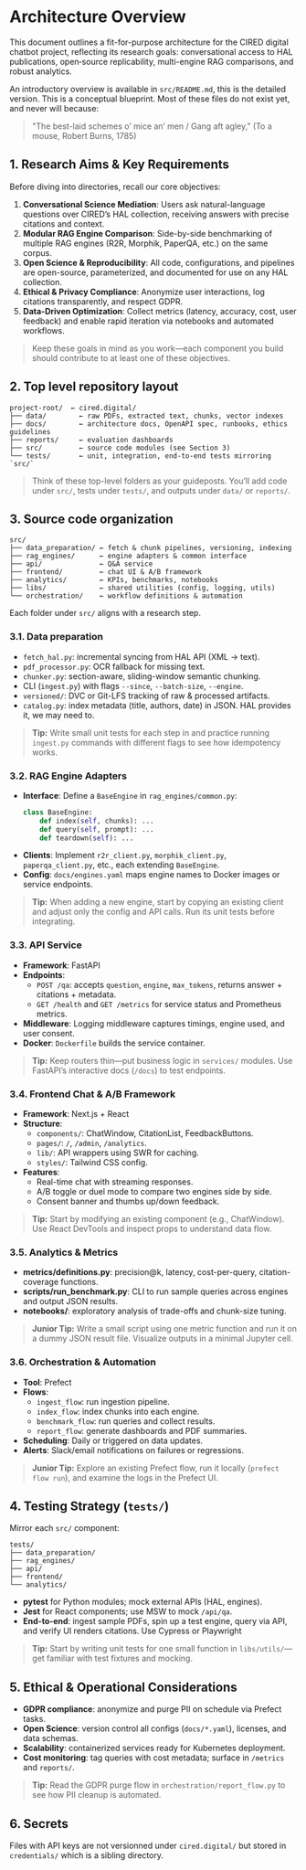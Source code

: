 # Architecture Overview

This document outlines a fit-for-purpose architecture for the CIRED digital chatbot project, reflecting its research goals: conversational access to HAL publications, open‑source replicability, multi-engine RAG comparisons, and robust analytics.

An introductory overview is available in `src/README.md`, this is the detailed version. This is a conceptual blueprint. Most of these files do not exist yet, and never will because:

> "The best-laid schemes o’ mice an’ men / Gang aft agley,"
(To a mouse, Robert Burns, 1785)

## 1. Research Aims & Key Requirements

Before diving into directories, recall our core objectives:

1. **Conversational Science Mediation**: Users ask natural-language questions over CIRED’s HAL collection, receiving answers with precise citations and context.
2. **Modular RAG Engine Comparison**: Side-by-side benchmarking of multiple RAG engines (R2R, Morphik, PaperQA, etc.) on the same corpus.
3. **Open Science & Reproducibility**: All code, configurations, and pipelines are open-source, parameterized, and documented for use on any HAL collection.
4. **Ethical & Privacy Compliance**: Anonymize user interactions, log citations transparently, and respect GDPR.
5. **Data-Driven Optimization**: Collect metrics (latency, accuracy, cost, user feedback) and enable rapid iteration via notebooks and automated workflows.

> Keep these goals in mind as you work—each component you build should contribute to at least one of these objectives.


## 2. Top level repository layout

```text
project-root/  ← cired.digital/
├── data/        ← raw PDFs, extracted text, chunks, vector indexes
├── docs/        ← architecture docs, OpenAPI spec, runbooks, ethics guidelines
├── reports/     ← evaluation dashboards
├── src/         ← source code modules (see Section 3)
└── tests/       ← unit, integration, end-to-end tests mirroring `src/`
```

> Think of these top-level folders as your guideposts. You’ll add code under `src/`, tests under `tests/`, and outputs under `data/` or `reports/`.


## 3. Source code organization

```text
src/
├── data_preparation/ ← fetch & chunk pipelines, versioning, indexing
├── rag_engines/      ← engine adapters & common interface
├── api/              ← Q&A service
├── frontend/         ← chat UI & A/B framework
├── analytics/        ← KPIs, benchmarks, notebooks
├── libs/             ← shared utilities (config, logging, utils)
└── orchestration/    ← workflow definitions & automation
```

Each folder under `src/` aligns with a research step.

### 3.1. Data preparation

  - `fetch_hal.py`: incremental syncing from HAL API (XML → text).
  - `pdf_processor.py`: OCR fallback for missing text.
  - `chunker.py`: section-aware, sliding-window semantic chunking.
  - CLI (`ingest.py`) with flags `--since`, `--batch-size`, `--engine`.
  - `versioned/`: DVC or Git-LFS tracking of raw & processed artifacts.
  - `catalog.py`: index metadata (title, authors, date) in JSON. HAL provides it, we may need to.

> **Tip:** Write small unit tests for each step in and practice running `ingest.py` commands with different flags to see how idempotency works.

### 3.2. RAG Engine Adapters

- **Interface**: Define a `BaseEngine` in `rag_engines/common.py`:
  ```python
  class BaseEngine:
      def index(self, chunks): ...
      def query(self, prompt): ...
      def teardown(self): ...
  ```
- **Clients**: Implement `r2r_client.py`, `morphik_client.py`, `paperqa_client.py`, etc., each extending `BaseEngine`.
- **Config**: `docs/engines.yaml` maps engine names to Docker images or service endpoints.

> **Tip:** When adding a new engine, start by copying an existing client and adjust only the config and API calls. Run its unit tests before integrating.

### 3.3. API Service

- **Framework**: FastAPI
- **Endpoints**:
  - `POST /qa`: accepts `question`, `engine`, `max_tokens`, returns answer + citations + metadata.
  - `GET /health` and `GET /metrics` for service status and Prometheus metrics.
- **Middleware**: Logging middleware captures timings, engine used, and user consent.
- **Docker**: `Dockerfile` builds the service container.

> **Tip:** Keep routers thin—put business logic in `services/` modules. Use FastAPI’s interactive docs (`/docs`) to test endpoints.

### 3.4. Frontend Chat & A/B Framework

- **Framework**: Next.js + React
- **Structure**:
  - `components/`: ChatWindow, CitationList, FeedbackButtons.
  - `pages/`: `/`, `/admin`, `/analytics`.
  - `lib/`: API wrappers using SWR for caching.
  - `styles/`: Tailwind CSS config.
- **Features**:
  - Real-time chat with streaming responses.
  - A/B toggle or duel mode to compare two engines side by side.
  - Consent banner and thumbs up/down feedback.

> **Tip:** Start by modifying an existing component (e.g., ChatWindow). Use React DevTools and inspect props to understand data flow.

### 3.5. Analytics & Metrics

- **metrics/definitions.py**: precision@k, latency, cost-per-query, citation-coverage functions.
- **scripts/run_benchmark.py**: CLI to run sample queries across engines and output JSON results.
- **notebooks/**: exploratory analysis of trade-offs and chunk-size tuning.

> **Junior Tip:** Write a small script using one metric function and run it on a dummy JSON result file. Visualize outputs in a minimal Jupyter cell.

### 3.6. Orchestration & Automation

- **Tool**: Prefect
- **Flows**:
  - `ingest_flow`: run ingestion pipeline.
  - `index_flow`: index chunks into each engine.
  - `benchmark_flow`: run queries and collect results.
  - `report_flow`: generate dashboards and PDF summaries.
- **Scheduling**: Daily or triggered on data updates.
- **Alerts**: Slack/email notifications on failures or regressions.

> **Junior Tip:** Explore an existing Prefect flow, run it locally (`prefect flow run`), and examine the logs in the Prefect UI.


## 4. Testing Strategy (`tests/`)

Mirror each `src/` component:

```
tests/
├── data_preparation/
├── rag_engines/
├── api/
├── frontend/
└── analytics/
```

- **pytest** for Python modules; mock external APIs (HAL, engines).
- **Jest** for React components; use MSW to mock `/api/qa`.
- **End-to-end**: ingest sample PDFs, spin up a test engine, query via API, and verify UI renders citations. Use Cypress or Playwright

> **Tip:** Start by writing unit tests for one small function in `libs/utils/`—get familiar with test fixtures and mocking.

## 5. Ethical & Operational Considerations

- **GDPR compliance**: anonymize and purge PII on schedule via Prefect tasks.
- **Open Science**: version control all configs (`docs/*.yaml`), licenses, and data schemas.
- **Scalability**: containerized services ready for Kubernetes deployment.
- **Cost monitoring**: tag queries with cost metadata; surface in `/metrics` and `reports/`.

> **Tip:** Read the GDPR purge flow in `orchestration/report_flow.py` to see how PII cleanup is automated.


## 6. Secrets

Files with API keys are not versionned under `cired.digital/` but stored in `credentials/` which is a sibling directory.

